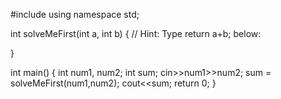 #include <iostream>
using namespace std;

int solveMeFirst(int a, int b) {
 // Hint: Type return a+b; below:
  
}

int main() {
  int num1, num2;
  int sum;
  cin>>num1>>num2;
  sum = solveMeFirst(num1,num2);
  cout<<sum;
  return 0;
}
